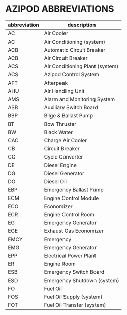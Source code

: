 # AZIPOD ABBREVIATIONS #

|abbreviation| description|
|-|-|
AC| Air Cooler
AC |Air Conditioning (system)
ACB |Automatic Circuit Breaker
ACB |Air Circuit Breaker
ACS|Air Conditioning Plant (system)
ACS| Azipod Control System
AFT |Afterpeak
AHU| Air Handling Unit
AMS| Alarm and Monitoring System
ASB| Auxiliary Switch Board
BBP| Bilge & Ballast Pump
BT| Bow Thruster
BW| Black Water
CAC| Charge Air Cooler
CB| Circuit Breaker
CC |Cyclo Converter
DE| Diesel Engine
DG| Diesel Generator
DO| Diesel Oil
EBP| Emergency Ballast Pump
ECM| Engine Control Module
ECO |Economizer
ECR| Engine Control Room
EG |Emergency Generator
EGE| Exhaust Gas Economizer
EMCY |Emergency
EMG| Emergency Generator
EPP| Electrical Power Plant
ER |Engine Room
ESB| Emergency Switch Board
ESD| Emergency Shutdown (system)
FO |Fuel Oil
FOS|Fuel Oil Supply (system)
FOT |Fuel Oil Transfer (system)